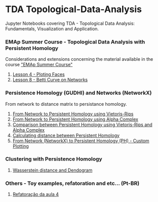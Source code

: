 # TDA Topological-Data-Analysis
Jupyter Notebooks covering TDA - Topological Data Analysis: Fundamentals, Visualization and Application.

### EMAp Summer Course - Topological Data Analysis with Persistent Homology
Considerations and extensions concerning the material available in the course <a href="https://raphaeltinarrage.github.io/EMAp.html">"EMAp Summer Course"</a>
<ol>
  <li><a href="https://github.com/RodrigoHenriqueRamos/TDA---Topological-Data-Analysis/blob/main/Lesson%204%20-%20Ploting%20Faces.ipynb">Lesson 4 - Ploting Faces</a></li>  
  <li><a href="https://github.com/RodrigoHenriqueRamos/TDA---Topological-Data-Analysis/blob/main/Lesson%208%20-%20Betti%20Curve%20on%20Networks.ipynb">Lesson 8 - Betti Curve on Networks</a></li>  
</ol>

### Persistence Homology (GUDHI) and Networks (NetworkX)
From network to distance matrix to persistance homology.
<ol>
  <li><a href="https://github.com/RodrigoHenriqueRamos/TDA---Topological-Data-Analysis/blob/main/From%20Network%20(NetworkX)%20to%20Persistent%20Homology%20(PH)%20-%20Rips.ipynb">From Network to Persistent Homology using Vietoris-Rips</a></li>  
  <li><a href="https://github.com/RodrigoHenriqueRamos/TDA---Topological-Data-Analysis/blob/main/From%20Network%20(NetworkX)%20to%20Persistent%20Homology%20(PH)%20-%20Alpha%20Complexes.ipynb">From Network to Persistent Homology using Alpha Complex</a></li>  
  <li><a href="https://github.com/RodrigoHenriqueRamos/TDA---Topological-Data-Analysis/blob/main/Comparison%20Between%20Rips%20and%20Alpha%20Complexes.pdf">Comparison between Persistent Homology using Vietoris-Rips and Alpha Complex</a></li>
  <li><a href="https://github.com/RodrigoHenriqueRamos/TDA---Topological-Data-Analysis/blob/main/From%20Network%20(NetworkX)%20to%20Persistent%20Homology%20(PH)%20-%20Rips%20-%20Bottleneck%20Distance.ipynb">Calculating distance between Persistent Homology</a></li> 
  <li><a href="https://github.com/RodrigoHenriqueRamos/TDA---Topological-Data-Analysis/blob/main/From%20Network%20(NetworkX)%20to%20Persistent%20Homology%20(PH)%20-%20Rips%20-%20Custom%20BarcodePloting.ipynb">From Network (NetworkX) to Persistent Homology (PH) - Custom Plotting</a></li> 
</ol>

### Clustering with Persistence Homology
<ol>
  <li>
    <a href="https://github.com/RodrigoHenriqueRamos/TDA---Topological-Data-Analysis/blob/main/Clustering%20with%20PH%20-%20wasserstein%20distance%20and%20dendogram.ipynb">Wasserstein distance and Dendogram<a/>
  </li>
</ol>

### Others - Toy examples, refatoration and etc... (Pt-BR)
<ol>
  <li><a href="https://github.com/RodrigoHenriqueRamos/TDA---Topological-Data-Analysis/blob/main/1%20-%20Refatora%C3%A7%C3%A3o%20da%20aula%204.ipynb">Refatoração da aula 4</a></li>  
</ol>
